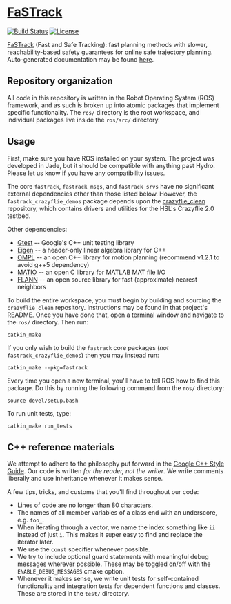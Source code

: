 # [FaSTrack](https://hjreachability.github.io/fastrack/)

[![Build Status](https://travis-ci.org/HJReachability/fastrack.svg?branch=master)](https://travis-ci.org/HJReachability/fastrack)
[![License](https://img.shields.io/badge/license-BSD-blue.svg)](LICENSE)

[FaSTrack](https://hjreachability.github.io/fastrack/) (Fast and Safe Tracking): fast planning methods with slower, reachability-based safety guarantees for online safe trajectory planning. Auto-generated documentation may be found [here]((https://hjreachability.github.io/fastrack/)).

## Repository organization
All code in this repository is written in the Robot Operating System (ROS) framework, and as such is broken up into atomic packages that implement specific functionality. The `ros/` directory is the root workspace, and individual packages live inside the `ros/src/` directory.

## Usage
First, make sure you have ROS installed on your system. The project was developed in Jade, but it should be compatible with anything past Hydro. Please let us know if you have any compatibility issues.

The core `fastrack`, `fastrack_msgs`, and `fastrack_srvs` have no significant external dependencies other than those listed below. However, the `fastrack_crazyflie_demos` package depends upon the [crazyflie_clean](https://github.com/dfridovi/crazyflie_clean) repository, which contains drivers and utilities for the HSL's Crazyflie 2.0 testbed.

Other dependencies:
* [Gtest](https://github.com/google/googletest) -- Google's C++ unit testing library
* [Eigen](https://eigen.tuxfamily.org) -- a header-only linear algebra library for C++
* [OMPL](http://ompl.kavrakilab.org) -- an open C++ library for motion planning (recommend v1.2.1 to avoid g++5 dependency)
* [MATIO](https://github.com/tbeu/matio) -- an open C library for MATLAB MAT file I/O
* [FLANN](http://www.cs.ubc.ca/research/flann/) -- an open source library for fast (approximate) nearest neighbors

To build the entire workspace, you must begin by building and sourcing the `crazyflie_clean` repository. Instructions may be found in that project's README. Once you have done that, open a terminal window and navigate to the `ros/` directory. Then run:
```
catkin_make
```

If you only wish to build the `fastrack` core packages (_not_ `fastrack_crazyflie_demos`) then you may instead run:
```
catkin_make --pkg=fastrack
```

Every time you open a new terminal, you'll have to tell ROS how to find this package. Do this by running the following command from the `ros/` directory:
```
source devel/setup.bash
```


To run unit tests, type:
```
catkin_make run_tests
```

## C++ reference materials
We attempt to adhere to the philosophy put forward in the [Google C++ Style Guide](https://google.github.io/styleguide/cppguide.html). Our code is written _for the reader, not the writer_. We write comments liberally and use inheritance whenever it makes sense.

A few tips, tricks, and customs that you'll find throughout our code:
* Lines of code are no longer than 80 characters.
* The names of all member variables of a class end with an underscore, e.g. `foo_`.
* When iterating through a vector, we name the index something like `ii` instead of just `i`. This makes it super easy to find and replace the iterator later.
* We use the `const` specifier whenever possible.
* We try to include optional guard statements with meaningful debug messages wherever possible. These may be toggled on/off with the `ENABLE_DEBUG_MESSAGES` cmake option.
* Whenever it makes sense, we write unit tests for self-contained functionality and integration tests for dependent functions and classes. These are stored in the `test/` directory.

